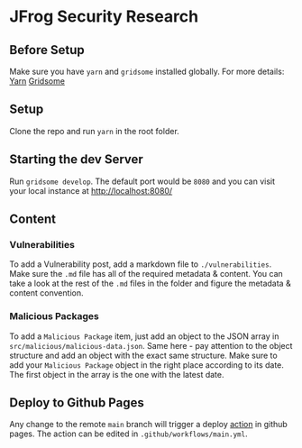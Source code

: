 # JFrog Security Research
## Before Setup
Make sure you have `yarn` and `gridsome` installed globally.
For more details:
[Yarn](https://classic.yarnpkg.com/lang/en/docs/install/)
[Gridsome](https://gridsome.org/docs/gridsome-cli/)
## Setup
Clone the repo and run `yarn` in the root folder.
## Starting the dev Server
Run `gridsome develop`. The default port would be `8080` and you can visit your local instance at [http://localhost:8080/](http://localhost:8080/)

## Content
### Vulnerabilities
To add a Vulnerability post, add a markdown file to `./vulnerabilities`. Make sure the `.md` file has all of the required metadata & content. You can take a look at the rest of the `.md` files in the folder and figure the metadata & content convention.

### Malicious Packages
To add a `Malicious Package` item, just add an object to the JSON array in `src/malicious/malicious-data.json`. Same here - pay attention to the object structure and add an object with the exact same structure. Make sure to add your `Malicious Package` object in the right place according to its date. The first object in the array is the one with the latest date.
## Deploy to Github Pages
Any change to the remote `main` branch will trigger a deploy [action](https://github.com/jfrog/research/actions) in github pages. The action can be edited in `.github/workflows/main.yml`.

